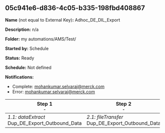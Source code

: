 ## 05c941e6-d836-4c05-b335-198fbd408867

**Name** (not equal to External Key)**:** Adhoc_DE_DIL_Export

**Description:** n/a

**Folder:** my automations/AMS/Test/

**Started by:** Schedule

**Status:** Ready

**Schedule:** Not defined

**Notifications:**

* Complete: mohankumar.selvaraj@merck.com
* Error: mohankumar.selvaraj@merck.com

| Step 1<br>_<small>-</small>_ | Step 2<br>_<small>-</small>_ |
| --- | --- |
| _1.1: dataExtract_<br>Dup_DE_Export_Outbound_Data | _2.1: fileTransfer_<br>Dup_DE_Export_Outbound_Data |
